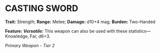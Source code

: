 # CASTING SWORD

**Trait:** Strength; **Range:** Melee; **Damage:** d10+4 mag; **Burden:** Two-Handed

**Feature:** ***Versatile:*** This weapon can also be used with these statistics—Knowledge, Far, d6+3.

*Primary Weapon - Tier 2*